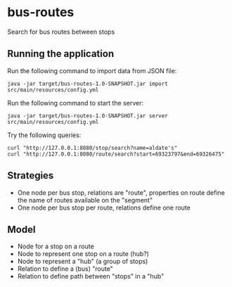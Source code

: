 bus-routes
==========

Search for bus routes between stops

Running the application
-----------------------

Run the following command to import data from JSON file:

    java -jar target/bus-routes-1.0-SNAPSHOT.jar import src/main/resources/config.yml

Run the following command to start the server:

    java -jar target/bus-routes-1.0-SNAPSHOT.jar server src/main/resources/config.yml

Try the following queries:

    curl "http://127.0.0.1:8080/stop/search?name=aldate's"
    curl "http://127.0.0.1:8080/route/search?start=69323797&end=69326475"

Strategies
----------

* One node per bus stop, relations are "route", properties on route define the name of routes available on the "segment"
* One node per bus stop per route, relations define one route

Model
------

* Node for a stop on a route
* Node to represent one stop on a route (hub?)
* Node to represent a "hub" (a group of stops)
* Relation to define a (bus) "route"
* Relation to define path between "stops" in a "hub"
